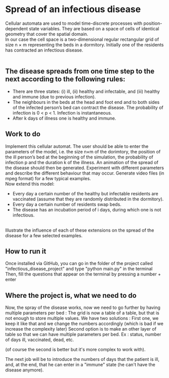 # Spread of an infectious disease
Cellular automata are used to model time-discrete processes with position-dependent state
variables. They are based on a space of cells of identical geometry that cover the spatial
domain.<br/>
In our case the cell space is a two-dimensional regular rectangular grid of size n × m
representing the beds in a dormitory. Initially one of the residents has contracted an infectious
disease. <br/><br/>

## The disease spreads from one time step to the next according to the following rules:<br/>
<ul>
<li>There are three states: (i) ill, (ii) healthy and infectable, and (iii) healthy and immune
(due to previous infection).</li>
<li>The neighbours in the beds at the head and foot end and to both sides of the infected
person’s bed can contract the disease. The probability of infection is 0 < p < 1.
Infection is instantaneous.</li>
<li>After k days of illness one is healthy and immune.</li>
</ul>  
  
## Work to do
Implement this cellular automat. The user should be able to enter the parameters of the
model, i.e. the size n×m of the dorimtory, the position of the ill person’s bed at the beginning
of the simulation, the probability of infection p and the duration k of the illness. An animation
of the spread of the disease should then be generated. Experiment with different parameters
and describe the different behaviour that may occur. Generate video files (in mpeg format)
for a few typical examples.<br/>
Now extend this model:
<ul>
<li>Every day a certain number of the healthy but infectable residents are vaccinated (assume that they are randomly distributed in the dormitory).</li>
<li>Every day a certain number of residents swap beds.</li>
<li>The disease has an incubation period of i days, during which one is not infectious.</li>
</ul>
<br/>Illustrate the influence of each of these extensions on the spread of the disease for a few
selected examples.

## How to run it
Once installed via GitHub, you can go in the folder of the project called "infectious_disease_project" and type "python main.py" in the terminal
Then, fill the questions that appear on the terminal by pressing a number + enter 

## Where the project is, what we need to do
Now, the spray of the disease works, now we need to go further by having multiple parameters per bed : 
The grid is now a table of a table, but that is not enough to store multiple values. We have two solutions : 
First one, we keep it like that and we change the numbers accordingly (which is bad if we increase the complexity later)
Second option is to make an other layer of table so that we can have multiple parameters per bed. Ex : status, number of days ill, vaccinated, dead, etc.

(of course the second is better but it's more complex to work with).

The next job will be to introduce the numbers of days that the patient is ill, and, at the end, that he can enter in a "immune" state (he can't have the disease anymore). 